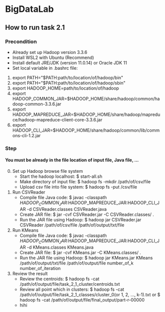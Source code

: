 # BigDataLab

## How to run task 2.1

### Precondition

- Already set up Hadoop version 3.3.6
- Install WSL2 with Ubuntu (Recommend)
- Install default JRE/JDK (version 11.0.14) or Oracle JDK 11
- Set local variable in .bashrc file:

1. export PATH="$PATH:path/to/location/of/hadoop/bin"
2. export PATH="$PATH:path/to/location/of/hadoop/sbin"
3. export HADOOP_HOME=path/to/location/of/hadoop
4. export HADOOP_COMMON_JAR=$HADOOP_HOME/share/hadoop/common/hadoop-common-3.3.6.jar
5. export HADOOP_MAPREDUCE_JAR=$HADOOP_HOME/share/hadoop/mapreduce/hadoop-mapreduce-client-core-3.3.6.jar
6. export HADOOP_CLI_JAR=$HADOOP_HOME/share/hadoop/common/lib/commons-cli-1.2.jar

### Step

#### You must be already in the file location of input file, Java file, ...

0. Set up Hadoop browse file system
   - Start the hadoop localhost: $ start-all.sh
   - Make directory of input file: $ hadoop fs -mkdir /path/of/csv/file
   - Upload csv file into file system: $ hadoop fs -put /csv/file
1. Run CSVReader
   - Compile file Java code: $ javac -classpath $HADOOP_COMMON_JAR:$HADOOP_MAPREDUCE_JAR:HADOOP_CLI_JAR -d CSVReader.classes CSVReader.java
   - Create JAR file: $ jar -cvf CSVReader.jar -C CSVReader.classes/ .
   - Run the JAR file using Hadoop: $ hadoop jar CSVReader.jar CSVReader /path/of/csv/file /path/of/output/txt/file
2. Run KMeans
   - Compile file Java code: $ javac -classpath $HADOOP_COMMON_JAR:$HADOOP_MAPREDUCE_JAR:HADOOP_CLI_JAR -d KMeans.classes KMeans.java
   - Create JAR file: $ jar -cvf KMeans.jar -C KMeans.classes/ .
   - Run the JAR file using Hadoop: $ hadoop jar KMeans.jar KMeans /path/of/output/txt/file /path/of/output/file number_of_k number_of_iteration
3. Review the result
   - Review the centroids: $ hadoop fs -cat /path/of/output/file/task_2_1_cluster/centroids.txt
   - Review all point which in clusters: $ hadoop fs -cat /path/of/output/file/task_2_1_classes/cluster_0(or 1, 2, ..., k-1).txt or $ hadoop fs -cat /path/of/output/file/final_output/part-r-00000
   - hihi
